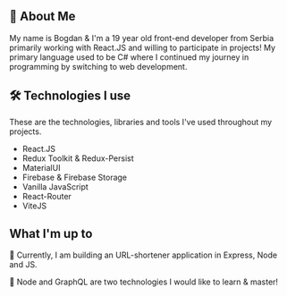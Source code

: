 
## 🚀 About Me
My name is Bogdan & I'm a 19 year old front-end developer from Serbia primarily working with React.JS and willing to participate in projects! 
My primary language used to be C# where I continued my journey in programming by switching to web development.

## 🛠 Technologies I use
These are the technologies, libraries and tools I've used throughout my projects.
- React.JS
- Redux Toolkit & Redux-Persist
- MaterialUI
- Firebase & Firebase Storage
- Vanilla JavaScript
- React-Router
- ViteJS


## What I'm up to

🧠 Currently, I am building an URL-shortener application in Express, Node and JS.

🤔 Node and GraphQL are two technologies I would like to learn & master!
